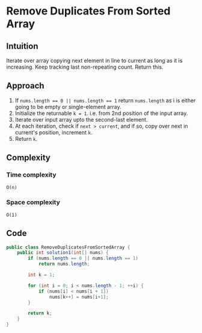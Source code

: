 # Remove Duplicates From Sorted Array
## Intuition
Iterate over array copying next element in line to current as long as it is increasing. Keep tracking last non-repeating count. Return this.

## Approach
1. If `nums.length == 0 || nums.length == 1` return `nums.length` as i is either going to be empty or single-element array.
2. Initialize the returnable `k = 1`. i.e. from 2nd position of the input array.
3. Iterate over input array upto the second-last element.
4. At each iteration, check if `next > current`, and if so, copy over next in current's position, increment `k`.
5. Return `k`.

## Complexity
### Time complexity
    O(n)

### Space complexity
    O(1)

## Code
```java
public class RemoveDuplicatesFromSortedArray {
    public int solution1(int[] nums) {
        if (nums.length == 0 || nums.length == 1)
            return nums.length;

        int k = 1;

        for (int i = 0; i < nums.length - 1; ++i) {
            if (nums[i] < nums[i + 1])
                nums[k++] = nums[i+1];
        }

        return k;
    }
}
```